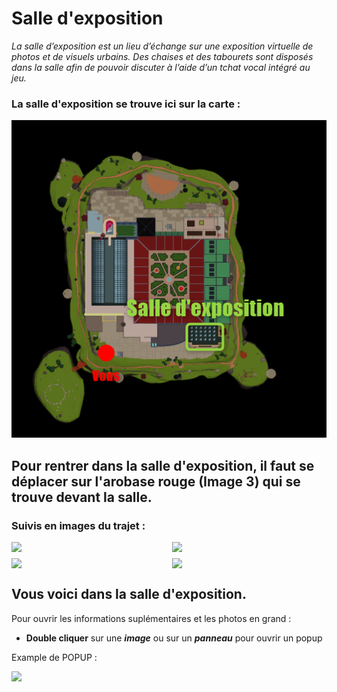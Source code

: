 # Salle d'exposition

_La salle d’exposition est un lieu d’échange sur une exposition virtuelle de photos et de visuels urbains. Des chaises et des tabourets sont disposés dans la salle afin de pouvoir discuter à l’aide d’un tchat vocal intégré au jeu._

### La salle d'exposition se trouve ici sur la carte :

![](../../../../assets/img/doc/SalleExpoMap.png)

## Pour rentrer dans la salle d'exposition, il faut se déplacer sur l'**arobase rouge** (Image 3) qui se trouve devant la salle.

### Suivis en images du trajet :<br/>

<div style="display:grid;   grid-template-columns: auto auto;grid-gap: 10px;">
<img src="../../img/doc/Ex1.png"><img src="../../img/doc/Ex2.png"><img src="../../img/doc/Ex3.png"><img src="../../img/doc/Ex4.png">
</div>

## Vous voici dans la salle d'exposition.

Pour ouvrir les informations suplémentaires et les photos en grand :

- **Double cliquer** sur une **_image_** ou sur un **_panneau_** pour ouvrir un popup

Example de POPUP :

<img src="../../img/doc/ExamplePopup.png">
